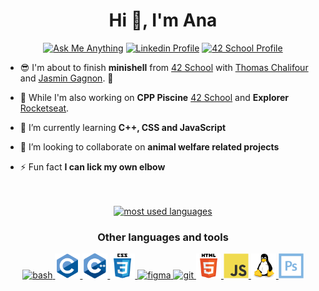 <link rel="stylesheet" href="https://cdn.jsdelivr.net/gh/devicons/devicon@v2.15.1/devicon.min.css">
          
<h1 align="center">Hi 👋, I'm Ana</h1>
<p align="center">
    <a href="mailto:ana.lrs90@gmail.com"> <img alt="Ask Me Anything" src="https://img.shields.io/badge/-Ask_me_anything-red?style=flat&logo=Gmail&logoColor=white&link=mailto:ana.lrs90@gmail.com" /></a>
    <span>  </span>
    <a href="https://www.linkedin.com/in/anasilveira90/"><img alt="Linkedin Profile" src="https://img.shields.io/badge/-Linkedin_Profile-red?style=flat&logo=Linkedin&logoColor=white&link=https://www.linkedin.com/in/anasilveira90/" /></a>
    <span>  </span>
    <a href="https://profile.intra.42.fr/users/anarodri"> <img alt="42 School Profile" src="https://img.shields.io/badge/-anarodri_@_42-red?style=flat&logoColor=white&link=https://profile.intra.42.fr/users/anarodri" /></a>
</p>


- 😎 I'm about to finish <strong>minishell</strong> from <a href="https://github.com/42school">42 School</a> with <a href="https://github.com/Kagan0591">Thomas Chalifour</a> and <a href="https://github.com/Patarion">Jasmin Gagnon</a>. 🤝 <br>
- 🧐 While I'm also working on <strong>CPP Piscine</strong> <a href="https://github.com/42school">42 School</a> and <strong>Explorer</strong> <a href="https://github.com/Rocketseat">Rocketseat</a>.
- 🌱 I’m currently learning **C++, CSS and JavaScript**

- 👯 I’m looking to collaborate on **animal welfare related projects**

- ⚡ Fun fact **I can lick my own elbow**
<br><br><br>
<p align="center"><a href="https://github.com/anasilvr?tab=repositories"><img src="https://github-readme-stats.vercel.app/api/top-langs/?username=anasilvr&layout=compact&hide_border=true&theme=dark" alt="most used languages"></a></p>

<h3 align="center"> Other languages and tools </h3>
<p align="center"> <a href="https://www.gnu.org/software/bash/" target="_blank" rel="noreferrer"> <img src="https://www.vectorlogo.zone/logos/gnu_bash/gnu_bash-icon.svg" alt="bash" width="40" height="40"/> </a> <a href="https://www.cprogramming.com/" target="_blank" rel="noreferrer"> <img src="https://raw.githubusercontent.com/devicons/devicon/master/icons/c/c-original.svg" alt="c" width="40" height="40"/> </a> <a href="https://www.w3schools.com/cpp/" target="_blank" rel="noreferrer"> <img src="https://raw.githubusercontent.com/devicons/devicon/master/icons/cplusplus/cplusplus-original.svg" alt="cplusplus" width="40" height="40"/> </a> <a href="https://www.w3schools.com/css/" target="_blank" rel="noreferrer"> <img src="https://raw.githubusercontent.com/devicons/devicon/master/icons/css3/css3-original-wordmark.svg" alt="css3" width="40" height="40"/> </a> <a href="https://www.figma.com/" target="_blank" rel="noreferrer"> <img src="https://www.vectorlogo.zone/logos/figma/figma-icon.svg" alt="figma" width="40" height="40"/> </a> <a href="https://git-scm.com/" target="_blank" rel="noreferrer"> <img src="https://www.vectorlogo.zone/logos/git-scm/git-scm-icon.svg" alt="git" width="40" height="40"/> </a> <a href="https://www.w3.org/html/" target="_blank" rel="noreferrer"> <img src="https://raw.githubusercontent.com/devicons/devicon/master/icons/html5/html5-original-wordmark.svg" alt="html5" width="40" height="40"/> </a> <a href="https://developer.mozilla.org/en-US/docs/Web/JavaScript" target="_blank" rel="noreferrer"> <img src="https://raw.githubusercontent.com/devicons/devicon/master/icons/javascript/javascript-original.svg" alt="javascript" width="40" height="40"/> </a> <a href="https://www.linux.org/" target="_blank" rel="noreferrer"> <img src="https://raw.githubusercontent.com/devicons/devicon/master/icons/linux/linux-original.svg" alt="linux" width="40" height="40"/> </a> <a href="https://www.photoshop.com/en" target="_blank" rel="noreferrer"> <img src="https://raw.githubusercontent.com/devicons/devicon/master/icons/photoshop/photoshop-line.svg" alt="photoshop" width="40" height="40"/> </a> </p>

<!---
<h3 align="left">Support:</h3>
<p><a href="https://ko-fi.com/anasilvr"> <img align="left" src="https://cdn.ko-fi.com/cdn/kofi3.png?v=3" height="50" width="210" alt="anasilvr" /></a></p><br><br>
-->
